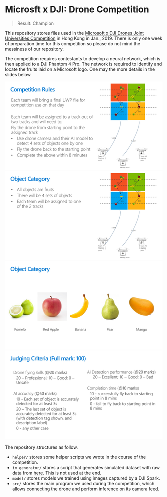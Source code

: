 # Microsft x DJI: Drone Competition

> Result: Champion

This repository stores files used in the [Microsoft x DJI Drones Joint Universities Competition](https://www.dji.com/hk/newsroom/news/hk-first-ai-x-drones-joint-university-competition) in Hong Kong in Jan., 2019. There is only one week of preparation time for this competition so please do not mind the messiness of our repository.

The competition requires contestants to develop a neural network, which is then applied to a DJI Phantom 4 Pro. The network is required to identify and locate the fruits laid on a Microsoft logo. One may the more details in the slides below.

![](docs/AI&#32;x&#32;Drone&#32;Workshop&#32;Intro&#32;Deck_HKUST-08.jpg)
![](docs/AI&#32;x&#32;Drone&#32;Workshop&#32;Intro&#32;Deck_HKUST-09.jpg)
![](docs/AI&#32;x&#32;Drone&#32;Workshop&#32;Intro&#32;Deck_HKUST-10.jpg)
![](docs/AI&#32;x&#32;Drone&#32;Workshop&#32;Intro&#32;Deck_HKUST-11.jpg)

The repository structures as follow.
* `helper/` stores some helper scripts we wrote in the course of the competition.
* `im_generator/` stores a script that generates simulated dataset with raw data from [here](https://github.com/Horea94/Fruit-Images-Dataset). This is not used at the end.
* `model/` stores models we trained using images captured by a DJI Spark.
* `src/` stores the main program we used during the competition, which allows connecting the drone and perform inference on its camera feed.